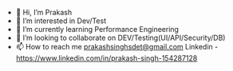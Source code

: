 - 👋 Hi, I’m Prakash
- 👀 I’m interested in Dev/Test
- 🌱 I’m currently learning Performance Engineering
- 💞️ I’m looking to collaborate on DEV/Testing(UI/API/Security/DB)
- 📫 How to reach me prakashsinghsdet@gmail.com
     Linkedin - https://www.linkedin.com/in/prakash-singh-154287128


<!---
sparky0268/sparky0268 is a ✨ special ✨ repository because its `README.md` (this file) appears on your GitHub profile.
You can click the Preview link to take a look at your changes.
--->
